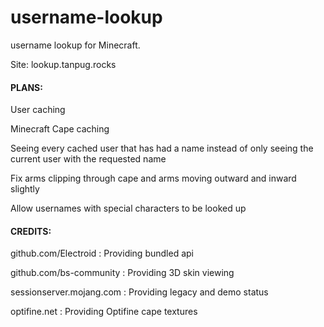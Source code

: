 # username-lookup
username lookup for Minecraft.

Site: lookup.tanpug.rocks

#### PLANS:

User caching

Minecraft Cape caching

Seeing every cached user that has had a name instead of only seeing the current user with the requested name

Fix arms clipping through cape and arms moving outward and inward slightly

Allow usernames with special characters to be looked up

#### CREDITS:

github.com/Electroid : Providing bundled api

github.com/bs-community : Providing 3D skin viewing

sessionserver.mojang.com : Providing legacy and demo status

optifine.net : Providing Optifine cape textures
